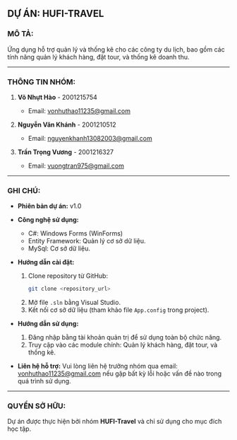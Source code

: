 ## DỰ ÁN: HUFI-TRAVEL
### MÔ TẢ:
Ứng dụng hỗ trợ quản lý và thống kê cho các công ty du lịch, bao gồm các tính năng quản lý khách hàng, đặt tour, và thống kê doanh thu.

---

### THÔNG TIN NHÓM:
1. **Võ Nhựt Hào** - 2001215754
   - Email: vonhuthao11235@gmail.com

2. **Nguyễn Văn Khánh** - 2001210512
   - Email: nguyenkhanh13082003@gmail.com

3. **Trần Trọng Vương** - 2001216327
   - Email: vuongtran975@gmail.com


---

### GHI CHÚ:
- **Phiên bản dự án:** v1.0
- **Công nghệ sử dụng:** 
  - C#: Windows Forms (WinForms)
  - Entity Framework: Quản lý cơ sở dữ liệu.
  - MySql: Cơ sở dữ liệu.

- **Hướng dẫn cài đặt:**
  1. Clone repository từ GitHub:
     ```bash
     git clone <repository_url>
     ```
  2. Mở file `.sln` bằng Visual Studio.
  3. Kết nối cơ sở dữ liệu (tham khảo file `App.config` trong project).

- **Hướng dẫn sử dụng:**
  1. Đăng nhập bằng tài khoản quản trị để sử dụng toàn bộ chức năng.
  2. Truy cập vào các module chính: Quản lý khách hàng, đặt tour, và thống kê.

- **Liên hệ hỗ trợ:**
  Vui lòng liên hệ trưởng nhóm qua email: vonhuthao11235@gmail.com nếu gặp bất kỳ lỗi hoặc vấn đề nào trong quá trình sử dụng.

---

### QUYỀN SỞ HỮU:
Dự án được thực hiện bởi nhóm **HUFI-Travel** và chỉ sử dụng cho mục đích học tập.

